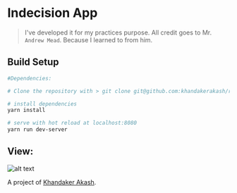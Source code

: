 # Indecision App

> I've developed it for my practices purpose. All credit goes to Mr. `Andrew Mead`. Because I learned to from him.

## Build Setup

``` bash
#Dependencies:

# Clone the repository with > git clone git@github.com:khandakerakash/react-basic-app.git

# install dependencies
yarn install

# serve with hot reload at localhost:8080
yarn run dev-server

```
## View:

![alt text](/images/indecision_app.png)

A project of [Khandaker Akash](http://khandakerakash.xyz/).
